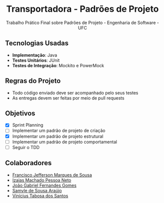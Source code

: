 <h1 align="center">Transportadora - Padrões de Projeto</h1>

<p align="center">
  Trabalho Prático Final sobre Padrões de Projeto - Engenharia de Software - UFC
</p>

## Tecnologias Usadas
- **Implementação**: Java
- **Testes Unitários**: JUnit
- **Testes de Integração**: Mockito e PowerMock

## Regras do Projeto
- Todo código enviado deve ser acompanhado pelo seus testes
- As entregas devem ser feitas por meio de pull requests

## Objetivos
- [x] Sprint Planning
- [ ] Implementar um padrão de projeto de criação
- [x] Implementar um padrão de projeto estrutural
- [ ] Implementar um padrão de projeto comportamental
- [ ] Seguir o TDD

## Colaboradores
- [Francisco Jefferson Marques de Sousa](https://github.com/Jefferson-marques01)
- [Izaias Machado Pessoa Neto](https://github.com/izaiasmachado)
- [João Gabriel Fernandes Gomes](https://github.com/ImoddedBorderlands)
- [Samyle de Sousa Araújo](https://github.com/samylesousa)
- [Vinícius Tabosa dos Santos](https://github.com/ViniciusTabosa)
